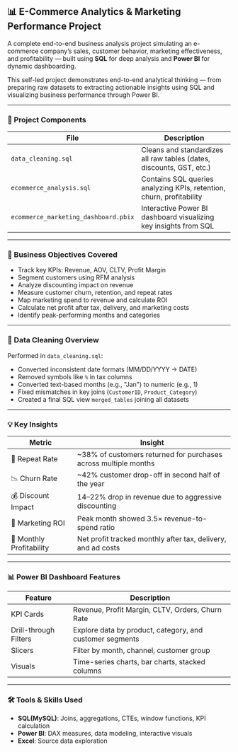 ## 📊 E-Commerce Analytics & Marketing Performance Project

A complete end-to-end business analysis project simulating an e-commerce company’s sales, customer behavior, marketing effectiveness, and profitability — built using **SQL** for deep analysis and **Power BI** for dynamic dashboarding.

This self-led project demonstrates end-to-end analytical thinking — from preparing raw datasets to extracting actionable insights using SQL and visualizing business performance through Power BI.

---

### 🧩 Project Components

| File                             | Description |
|----------------------------------|-------------|
| `data_cleaning.sql`              | Cleans and standardizes all raw tables (dates, discounts, GST, etc.) |Combines cleaned tables into one queryable dataset used across analysis
| `ecommerce_analysis.sql`         | Contains SQL queries analyzing KPIs, retention, churn, profitability 
| `ecommerce_marketing_dashboard.pbix` | Interactive Power BI dashboard visualizing key insights from SQL 

---

### 🎯 Business Objectives Covered

- Track key KPIs: Revenue, AOV, CLTV, Profit Margin
- Segment customers using RFM analysis
- Analyze discounting impact on revenue
- Measure customer churn, retention, and repeat rates
- Map marketing spend to revenue and calculate ROI
- Calculate net profit after tax, delivery, and marketing costs
- Identify peak-performing months and categories

---

### 🧽 Data Cleaning Overview

Performed in `data_cleaning.sql`:
- Converted inconsistent date formats (MM/DD/YYYY → DATE)
- Removed symbols like `%` in tax columns
- Converted text-based months (e.g., "Jan") to numeric (e.g., 1)
- Fixed mismatches in key joins (`CustomerID`, `Product_Category`)
- Created a final SQL view `merged_tables` joining all datasets

---

### 💡 Key Insights

| Metric                 | Insight                                                                 
|------------------------|-------------------------------------------------------------------------
| 🔁 Repeat Rate        | ~38% of customers returned for purchases across multiple months         
| 📉 Churn Rate         | ~42% customer drop-off in second half of the year                       
| 💰 Discount Impact    | 14–22% drop in revenue due to aggressive discounting                    
| 📢 Marketing ROI      | Peak month showed 3.5× revenue-to-spend ratio                           
| 💸 Monthly Profitability | Net profit tracked monthly after tax, delivery, and ad costs         

---

### 📊 Power BI Dashboard Features

| Feature               | Description                                                                 
|-----------------------|----------------------------------------------------------------------------
| KPI Cards             | Revenue, Profit Margin, CLTV, Orders, Churn Rate                            
| Drill-through Filters | Explore data by product, category, and customer segments                   
| Slicers               | Filter by month, channel, customer group                                   
| Visuals               | Time-series charts, bar charts, stacked columns                            

---

### 🛠️ Tools & Skills Used

- **SQL(MySQL)**: Joins, aggregations, CTEs, window functions, KPI calculation
- **Power BI**: DAX measures, data modeling, interactive visuals
- **Excel**: Source data exploration

